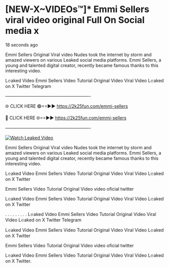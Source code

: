 # [NEW-X~VIDEOs™]* Emmi Sellers viral video original Full On Social media x

18 seconds ago

Emmi Sellers Original Viral video Nudes took the internet by storm and amazed viewers on various Leaked social media platforms. Emmi Sellers, a young and talented digital creator, recently became famous thanks to this interesting video.

L𝚎aked Video Emmi Sellers Video Tutorial Original Video Viral Video L𝚎aked on X Twitter Telegram

———————————————————-

🌐 CLICK HERE 🟢==►► https://2k25fun.com/emmi-sellers

🔴 CLICK HERE 🌐==►► https://2k25fun.com/emmi-sellers

———————————————————-

[![Watch Leaked Video](https://miro.medium.com/v2/resize:fit:828/format:webp/1*cilzJN44JGOrTw9NJCrNHA.gif "Watch Leaked Video")](https://2k25fun.com/emmi-sellers)

Emmi Sellers Original Viral video Nudes took the internet by storm and amazed viewers on various Leaked social media platforms. Emmi Sellers, a young and talented digital creator, recently became famous thanks to this interesting video.

L𝚎aked Video Emmi Sellers Video Tutorial Original Video Viral Video L𝚎aked on X Twitter

Emmi Sellers Video Tutorial Original Video video oficial twitter

L𝚎aked Video Emmi Sellers Video Tutorial Original Video Viral Video L𝚎aked on X Twitter

. . . . . . . . . L𝚎aked Video Emmi Sellers Video Tutorial Original Video Viral Video L𝚎aked on X Twitter Telegram

L𝚎aked Video Emmi Sellers Video Tutorial Original Video Viral Video L𝚎aked on X Twitter

Emmi Sellers Video Tutorial Original Video video oficial twitter

L𝚎aked Video Emmi Sellers Video Tutorial Original Video Viral Video L𝚎aked on X Twitter.